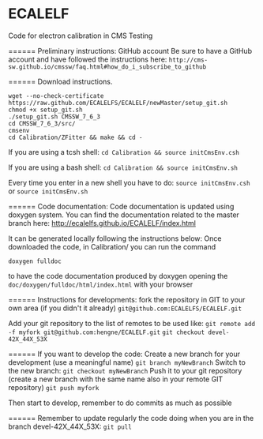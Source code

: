 ECALELF
=======

Code for electron calibration in CMS
Testing

======
Preliminary instructions: GitHub account
Be sure to have a GitHub account and have followed the instructions here:
`http://cms-sw.github.io/cmssw/faq.html#how_do_i_subscribe_to_github`


======
Download instructions.

```
wget --no-check-certificate https://raw.github.com/ECALELFS/ECALELF/newMaster/setup_git.sh
chmod +x setup_git.sh
./setup_git.sh CMSSW_7_6_3
cd CMSSW_7_6_3/src/
cmsenv
cd Calibration/ZFitter && make && cd -
```

If you are using a tcsh shell:
`cd Calibration && source initCmsEnv.csh`

If you are using a bash shell:
`cd Calibration && source initCmsEnv.sh`

Every time you enter in a new shell you have to do:
`source initCmsEnv.csh`
or
`source initCmsEnv.sh`


======
Code documentation:
Code documentation is updated using doxygen system.
You can find the documentation related to the master branch here:
http://ecalelfs.github.io/ECALELF/index.html

It can be generated locally following the instructions below:
Once downloaded the code, in Calibration/ you can run the command

`doxygen fulldoc`

to have the code documentation produced by doxygen opening the `doc/doxygen/fulldoc/html/index.html` with your browser 


======
Instructions for developments:
fork the repository in GIT to your own area (if you didn't it already)
`git@github.com:ECALELFS/ECALELF.git`

Add your git repository to the list of remotes to be used like:
`git remote add -f myfork git@github.com:hengne/ECALELF.git`
`git checkout devel-42X_44X_53X`


======
If you want to develop the code:
Create a new branch for your development (use a meaningful name)
`git branch myNewBranch`
Switch to the new branch: `git checkout myNewBranch`
Push it to your git repository (create a new branch with the same name also in your remote GIT repository)
`git push myfork`

Then start to develop, remember to do commits as much as possible

======
Remember to update regularly the code doing when you are in the branch devel-42X_44X_53X:
`git pull`

